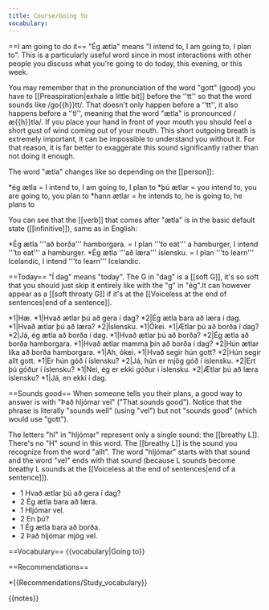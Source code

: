```yaml
---
title: Course/Going to
vocabulary:
---
```


==I am going to do it==
"Ég ætla" means "I intend to, I am going to, I plan to". This is a particularly useful word since in most interactions with other people you discuss what you're going to do today, this evening, or this week.

You may remember that in the pronunciation of the word "gott" (good) you have to [[Preaspiration|exhale a little bit]] before the ''tt'' so that the word sounds like /go{{h}}tt/. That doesn't only happen before a ''tt'', it also happens before a ''tl'', meaning that the word "ætla" is pronounced /æ{{h}}tla/. If you place your hand in front of your mouth you should feel a short gust of wind coming out of your mouth. This short outgoing breath is extremely important, it can be impossible to understand you without it. For that reason, it is far better to exaggerate this sound significantly rather than not doing it enough.

The word "ætla" changes like so depending on the [[person]]:

*ég ætla = I intend to, I am going to, I plan to
*þú ætlar = you intend to, you are going to, you plan to
*hann ætlar = he intends to, he is going to, he plans to

You can see that the [[verb]] that comes after "ætla" is in the basic default state ([[infinitive]]), same as in English:

*Ég ætla '''að borða''' hamborgara. = I plan '''to eat''' a hamburger, I intend '''to eat''' a hamburger.
*Ég ætla '''að læra''' íslensku. = I plan '''to learn''' Icelandic, I intend '''to learn''' Icelandic.

==Today==
"Í dag" means "today". The G in "dag" is a [[soft G]], it's so soft that you should just skip it entirely like with the "g" in "ég".<ref>It can however appear as a [[soft throaty G]] if it's at the [[Voiceless at the end of sentences|end of a sentence]].</ref>

*1|Hæ.
*1|Hvað ætlar þú að gera í dag?
*2|Ég ætla bara að læra í dag.
*1|Hvað ætlar þú að læra?
*2|Íslensku.
*1|Ókei.
*1|Ætlar þú að borða í dag?
*2|Já, ég ætla að borða í dag.
*1|Hvað ætlar þú að borða?
*2|Ég ætla að borða hamborgara.
*1|Hvað ætlar mamma þín að borða í dag?
*2|Hún ætlar líka að borða hamborgara.
*1|Ah, ókei.
*1|Hvað segir hún gott?
*2|Hún segir allt gott.
*1|Er hún góð í íslensku?
*2|Já, hún er mjög góð í íslensku.
*2|Ert þú góður í íslensku?
*1|Nei, ég er ekki góður í íslensku.
*2|Ætlar þú að læra íslensku?
*1|Já, en ekki í dag.

==Sounds good==
When someone tells you their plans, a good way to answer is with "Það hljómar vel" ("That sounds good"). Notice that the phrase is literally "sounds well" (using "vel") but not "sounds good" (which would use "gott").

The letters "hl" in "hljómar" represent only a single sound: the [[breathy L]]. There's no "H" sound in this word. The [[breathy L]] is the sound you recognize from the word "allt". The word "hljómar" starts with that sound and the word "vel" ends with that sound (because L sounds become breathy L sounds at the [[Voiceless at the end of sentences|end of a sentence]]).

* 1 Hvað ætlar þú að gera í dag?
* 2 Ég ætla bara að læra.
* 1 Hljómar vel.
* 2 En þú?
* 1 Ég ætla bara að borða.
* 2 Það hljómar mjög vel.

==Vocabulary==
{{vocabulary|Going to}}

==Recommendations==

*{{Recommendations/Study_vocabulary}}

{{notes}}